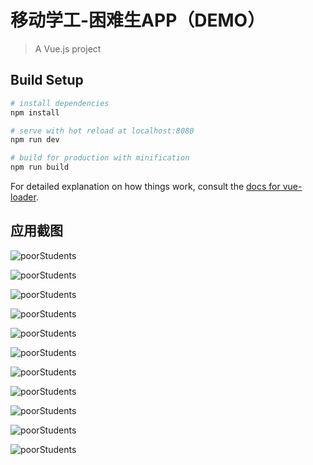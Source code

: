 # 移动学工-困难生APP（DEMO）

> A Vue.js project

## Build Setup

``` bash
# install dependencies
npm install

# serve with hot reload at localhost:8080
npm run dev

# build for production with minification
npm run build
```

For detailed explanation on how things work, consult the [docs for vue-loader](http://vuejs.github.io/vue-loader).

## 应用截图

![poorStudents](http://oqjufy0g9.bkt.clouddn.com/poorStudents_1.png)


![poorStudents](http://oqjufy0g9.bkt.clouddn.com/poorStudents_2.png)


![poorStudents](http://oqjufy0g9.bkt.clouddn.com/poorStudents_3.png)

![poorStudents](http://oqjufy0g9.bkt.clouddn.com/poorStudents_4.png)


![poorStudents](http://oqjufy0g9.bkt.clouddn.com/poorStudents_5.png)


![poorStudents](http://oqjufy0g9.bkt.clouddn.com/poorStudents_6.png)

![poorStudents](http://oqjufy0g9.bkt.clouddn.com/poorStudents_7.png)


![poorStudents](http://oqjufy0g9.bkt.clouddn.com/poorStudents_8.png)


![poorStudents](http://oqjufy0g9.bkt.clouddn.com/poorStudents_9.png)

![poorStudents](http://oqjufy0g9.bkt.clouddn.com/poorStudents_10.png)


![poorStudents](http://oqjufy0g9.bkt.clouddn.com/poorStudents_11.png)
